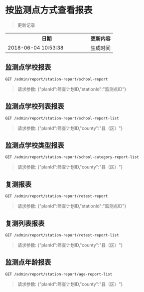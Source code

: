 # 按监测点方式查看报表

> 更新记录

<table>
    <tr>
        <th style="width:250px;">日期</th>
        <th>更新内容</th>
    </tr>
    <tr>
        <td>2018-06-04 10:53:38</td>
        <td>生成时间</td>
    </tr>
</table>

## 监测点学校报表

```
GET /admin/report/station-report/school-report
```

> 请求参数: {"planId":筛查计划ID,"stationId":"监测点ID"}

## 监测点学校列表报表

```
GET /admin/report/station-report/school-report-list
```

> 请求参数: {"planId":筛查计划ID,"county":"县（区）"}

## 监测点学校类型报表

```
GET /admin/report/station-report/school-category-report-list
```

> 请求参数: {"planId":筛查计划ID,"county":"县（区）"}


## 复测报表

```
GET /admin/report/station-report/retest-report
```

> 请求参数: {"planId":筛查计划ID,"stationId":"监测点ID"}

## 复测列表报表

```
GET /admin/report/station-report/retest-report-list
```

> 请求参数: {"planId":筛查计划ID,"county":"县（区）"}

## 监测点年龄报表

```
GET /admin/report/station-report/age-report-list
```

> 请求参数: {"planId":筛查计划ID,"county":"县（区）"}